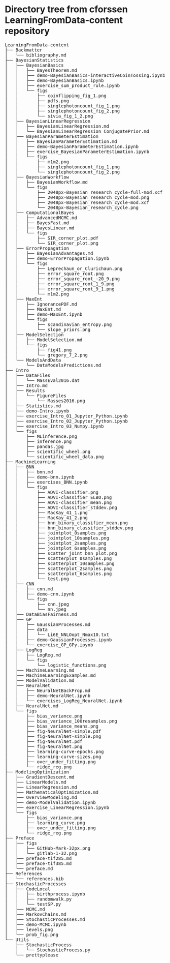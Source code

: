 # Directory tree from cforssen LearningFromData-content repository

<pre>
LearningFromData-content
├── Backmatter
│   └── bibliography.md
├── BayesianStatistics
│   ├── BayesianBasics
│   │   ├── BayesTheorem.md
│   │   ├── demo-BayesianBasics-interactiveCoinTossing.ipynb
│   │   ├── demo-BayesianBasics.ipynb
│   │   ├── exercise_sum_product_rule.ipynb
│   │   └── figs
│   │       ├── coinflipping_fig_1.png
│   │       ├── pdfs.png
│   │       ├── singlephotoncount_fig_1.png
│   │       ├── singlephotoncount_fig_2.png
│   │       └── sivia_fig_1_2.png
│   ├── BayesianLinearRegression
│   │   ├── BayesianLinearRegression.md
│   │   └── BayesianLinearRegression_ConjugatePrior.md
│   ├── BayesianParameterEstimation
│   │   ├── BayesianParameterEstimation.md
│   │   ├── demo-BayesianParameterEstimation.ipynb
│   │   ├── exercise_BayesianParameterEstimation.ipynb
│   │   └── figs
│   │       ├── m1m2.png
│   │       ├── singlephotoncount_fig_1.png
│   │       └── singlephotoncount_fig_2.png
│   ├── BayesianWorkflow
│   │   ├── BayesianWorkflow.md
│   │   └── figs
│   │       ├── 2048px-Bayesian_research_cycle-full-mod.xcf
│   │       ├── 2048px-Bayesian_research_cycle-mod.png
│   │       ├── 2048px-Bayesian_research_cycle-mod.xcf
│   │       └── 2048px-Bayesian_research_cycle.png
│   ├── ComputationalBayes
│   │   ├── AdvancedMCMC.md
│   │   ├── BayesFast.md
│   │   ├── BayesLinear.md
│   │   └── figs
│   │       ├── SIR_corner_plot.pdf
│   │       └── SIR_corner_plot.png
│   ├── ErrorPropagation
│   │   ├── BayesianAdvantages.md
│   │   ├── demo-ErrorPropagation.ipynb
│   │   └── figs
│   │       ├── Leprechaun_or_Clurichaun.png
│   │       ├── error_square_root.png
│   │       ├── error_square_root_-20_9.png
│   │       ├── error_square_root_1_9.png
│   │       ├── error_square_root_9_1.png
│   │       └── m1m2.png
│   ├── MaxEnt
│   │   ├── IgnorancePDF.md
│   │   ├── MaxEnt.md
│   │   ├── demo-MaxEnt.ipynb
│   │   └── figs
│   │       ├── scandinavian_entropy.png
│   │       └── slope_priors.png
│   ├── ModelSelection
│   │   ├── ModelSelection.md
│   │   └── figs
│   │       ├── fig41.png
│   │       └── gregory_7_2.png
│   └── ModelsAndData
│       └── DataModelsPredictions.md
├── Intro
│   ├── DataFiles
│   │   └── MassEval2016.dat
│   ├── Intro.md
│   ├── Results
│   │   └── FigureFiles
│   │       └── Masses2016.png
│   ├── Statistics.md
│   ├── demo-Intro.ipynb
│   ├── exercise_Intro_01_Jupyter_Python.ipynb
│   ├── exercise_Intro_02_Jupyter_Python.ipynb
│   ├── exercise_Intro_03_Numpy.ipynb
│   └── figs
│       ├── MLinference.png
│       ├── inference.png
│       ├── pandas.jpg
│       ├── scientific_wheel.png
│       └── scientific_wheel_data.png
├── MachineLearning
│   ├── BNN
│   │   ├── bnn.md
│   │   ├── demo-bnn.ipynb
│   │   ├── exercises_BNN.ipynb
│   │   └── figs
│   │       ├── ADVI-classifier.png
│   │       ├── ADVI-classifier_ELBO.png
│   │       ├── ADVI-classifier_mean.png
│   │       ├── ADVI-classifier_stddev.png
│   │       ├── MacKay_41_1.png
│   │       ├── MacKay_41_2.png
│   │       ├── bnn_binary_classifier_mean.png
│   │       ├── bnn_binary_classifier_stddev.png
│   │       ├── jointplot_0samples.png
│   │       ├── jointplot_10samples.png
│   │       ├── jointplot_2samples.png
│   │       ├── jointplot_6samples.png
│   │       ├── scatter_joint_bnn_plot.png
│   │       ├── scatterplot_0samples.png
│   │       ├── scatterplot_10samples.png
│   │       ├── scatterplot_2samples.png
│   │       ├── scatterplot_6samples.png
│   │       └── test.png
│   ├── CNN
│   │   ├── cnn.md
│   │   ├── demo-cnn.ipynb
│   │   └── figs
│   │       ├── cnn.jpeg
│   │       └── nn.jpeg
│   ├── DataBiasFairness.md
│   ├── GP
│   │   ├── GaussianProcesses.md
│   │   ├── data
│   │   │   └── Li6E_NNLOopt_Nmax10.txt
│   │   ├── demo-GaussianProcesses.ipynb
│   │   └── exercise_GP_GPy.ipynb
│   ├── LogReg
│   │   ├── LogReg.md
│   │   └── figs
│   │       └── logistic_functions.png
│   ├── MachineLearning.md
│   ├── MachineLearningExamples.md
│   ├── ModelValidation.md
│   ├── NeuralNet
│   │   ├── NeuralNetBackProp.md
│   │   ├── demo-NeuralNet.ipynb
│   │   └── exercises_LogReg_NeuralNet.ipynb
│   ├── NeuralNet.md
│   └── figs
│       ├── bias_variance.png
│       ├── bias_variance_100resamples.png
│       ├── bias_variance_means.png
│       ├── fig-NeuralNet-simple.pdf
│       ├── fig-NeuralNet-simple.png
│       ├── fig-NeuralNet.pdf
│       ├── fig-NeuralNet.png
│       ├── learning-curve-epochs.png
│       ├── learning-curve-sizes.png
│       ├── over_under_fitting.png
│       └── ridge_reg.png
├── ModelingOptimization
│   ├── GradientDescent.md
│   ├── LinearModels.md
│   ├── LinearRegression.md
│   ├── MathematicalOptimization.md
│   ├── OverviewModeling.md
│   ├── demo-ModelValidation.ipynb
│   ├── exercise_LinearRegression.ipynb
│   └── figs
│       ├── bias_variance.png
│       ├── learning_curve.png
│       ├── over_under_fitting.png
│       └── ridge_reg.png
├── Preface
│   ├── figs
│   │   ├── GitHub-Mark-32px.png
│   │   └── gitlab-1-32.png
│   ├── preface-tif285.md
│   ├── preface-tif385.md
│   └── preface.md
├── References
│   └── references.bib
├── StochasticProcesses
│   ├── CodeLocal
│   │   ├── birthprocess.ipynb
│   │   ├── randomwalk.py
│   │   └── testSP.py
│   ├── MCMC.md
│   ├── MarkovChains.md
│   ├── StochasticProcesses.md
│   ├── demo-MCMC.ipynb
│   ├── levels.png
│   └── prob_fig.png
└── Utils
    ├── StochasticProcess
    │   └── StochasticProcess.py
    └── prettyplease
</pre>
